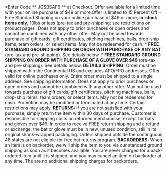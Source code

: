 *Enter Code
** JGSBSAF6 ** at Checkout.
Offer available for a limited time with your online purchase of $49 or more.Offer is limited to 15 Percent Off + Free Standard Shipping on your online purchase of $49 or more,
**in-stock items only**, 10lbs or less (pre-tax and pre-shipping; see restrictions on product page)
.
Does not apply to prior purchases or open orders and cannot be combined with any other offer. May not be used towards purchase of gift cards, gift certificates, pitching machines, balls, drop-ship items, team orders, or select items. May not be redeemed for cash.
*
**FREE STANDARD GROUND SHIPPING ON ORDER WITH PURCHASE OF ANY BAT** (pre-tax and pre-shipping). See details below.
*
**FREE STANDARD GROUND SHIPPING ON ORDER WITH PURCHASE OF A GLOVE OVER $49** (pre-tax and pre-shipping). See details below.
**DETAILS**
**SHIPPING:** Order must be shipped within the Continental US and excludes APO/FPO addresses. Offer valid for online purchases only. Entire order must be shipped to a single address. See shipping information.
Does not apply to prior purchases or open orders and cannot be combined with any other offer. May not be used towards purchase of gift cards, gift certificates, pitching machines, balls, drop-ship items, team orders, or select items. May not be redeemed for cash.
Promotion may be modified or terminated at any time. Certain restrictions may apply.
**RETURNS:** If you are not satisfied with your purchase, simply return the item within 30 days of purchase. Customer is responsible for shipping costs on returned merchandise, except for bats and gloves over $49. In order to receive FREE return shipping and a refund or exchange, the bat or glove must be in new, unused condition, still in its original shrink-wrapped packaging. Orders shipped outside the continguous 48 states are not eligible for free bat returns program.
**BACKORDERS:** When an item is on backorder, we will ship the item to you via our standard ground shipping as soon as it becomes available. You are never charged for a back-ordered item until it is shipped, and you may cancel an item on backorder at any time. The are no additional shipping charges for backorders.